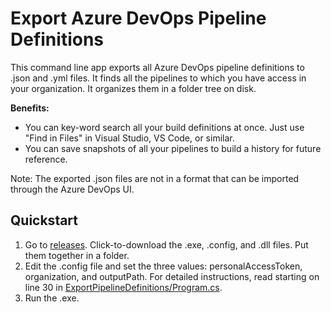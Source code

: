 # Export Azure DevOps Pipeline Definitions
This command line app exports all Azure DevOps pipeline definitions to .json and .yml files. It finds all the pipelines to which you have access in your organization. It organizes them in a folder tree on disk. 

**Benefits:** 
- You can key-word search all your build definitions at once. Just use "Find in Files" in Visual Studio, VS Code, or similar.
- You can save snapshots of all your pipelines to build a history for future reference. 

Note: The exported .json files are not in a format that can be imported through the Azure DevOps UI.

## Quickstart
1. Go to [releases](../../releases). Click-to-download the .exe, .config, and .dll files. Put them together in a folder. 
1. Edit the .config file and set the three values: personalAccessToken, organization, and outputPath.
   For detailed instructions, read starting on line 30 in [ExportPipelineDefinitions/Program.cs](ExportPipelineDefinitions/Program.cs).
1. Run the .exe.
